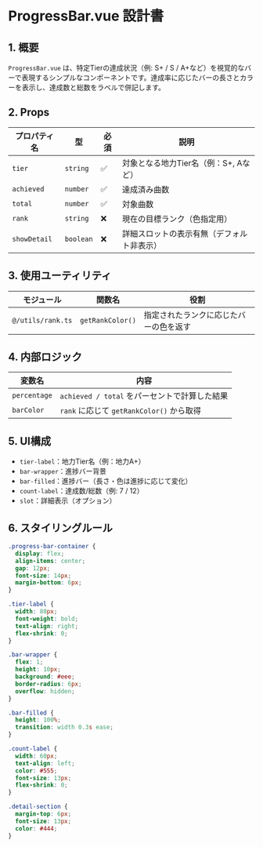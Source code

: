 # ProgressBar.vue 設計書

## 1. 概要

`ProgressBar.vue` は、特定Tierの達成状況（例: S+ / S / A+など）を視覚的なバーで表現するシンプルなコンポーネントです。達成率に応じたバーの長さとカラーを表示し、達成数と総数をラベルで併記します。

## 2. Props

| プロパティ名   | 型       | 必須 | 説明                                   |
|----------------|----------|------|----------------------------------------|
| `tier`         | `string` | ✅   | 対象となる地力Tier名（例：S+, Aなど） |
| `achieved`     | `number` | ✅   | 達成済み曲数                           |
| `total`        | `number` | ✅   | 対象曲数                               |
| `rank`         | `string` | ❌   | 現在の目標ランク（色指定用）           |
| `showDetail`   | `boolean`| ❌   | 詳細スロットの表示有無（デフォルト非表示）|

## 3. 使用ユーティリティ

| モジュール        | 関数名          | 役割                      |
|-------------------|------------------|---------------------------|
| `@/utils/rank.ts` | `getRankColor()` | 指定されたランクに応じたバーの色を返す |

## 4. 内部ロジック

| 変数名      | 内容                                           |
|-------------|------------------------------------------------|
| `percentage`| `achieved / total` をパーセントで計算した結果  |
| `barColor`  | `rank` に応じて `getRankColor()` から取得      |

## 5. UI構成

- `tier-label`：地力Tier名（例：地力A+）
- `bar-wrapper`：進捗バー背景
- `bar-filled`：進捗バー（長さ・色は進捗に応じて変化）
- `count-label`：達成数/総数（例: 7 / 12）
- `slot`：詳細表示（オプション）

## 6. スタイリングルール

```css
.progress-bar-container {
  display: flex;
  align-items: center;
  gap: 12px;
  font-size: 14px;
  margin-bottom: 6px;
}

.tier-label {
  width: 80px;
  font-weight: bold;
  text-align: right;
  flex-shrink: 0;
}

.bar-wrapper {
  flex: 1;
  height: 10px;
  background: #eee;
  border-radius: 6px;
  overflow: hidden;
}

.bar-filled {
  height: 100%;
  transition: width 0.3s ease;
}

.count-label {
  width: 60px;
  text-align: left;
  color: #555;
  font-size: 13px;
  flex-shrink: 0;
}

.detail-section {
  margin-top: 6px;
  font-size: 13px;
  color: #444;
}
